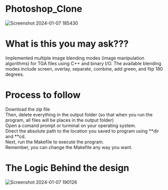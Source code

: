 # Photoshop_Clone
![Screenshot 2024-01-07 185430](https://github.com/Neil-Patel-12/Photoshop_Clone/assets/108227267/c54a1ffd-1ae5-4e78-a1d9-d8702c5d1b5c) <br>
# What is this you may ask???
Implemented multiple image blending modes (image manipulation algorithms) for TGA files using C++ and binary I/O. The available blending modes include screen, overlay, separate, combine, add green, and flip 180 degrees.
# Process to follow
Download the zip file <br>
Then, delete everything in the output folder (so that when you run the program, all files will be places in the output folder) <br>
Open a comand prompt or turminal on your operating system. <br>
Direct the absolute path to the location you saved to program using **dir and **cd. <br>
Next, run the Makefile to execute the program. <br>
Remember, you can change the Makefile any way you want. <br>
# The Logic Behind the design
![Screenshot 2024-01-07 190126](https://github.com/Neil-Patel-12/Photoshop_Clone/assets/108227267/8b30d5f0-69ac-48bc-a91e-bdf48d21bd59) <br>
